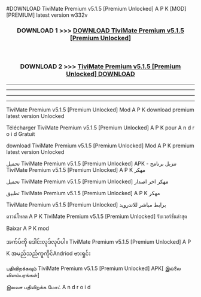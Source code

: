 #DOWNLOAD TiviMate Premium v5.1.5  [Premium Unlocked] A P K [MOD] [PREMIUM] latest version w332v



<div align="center">

<h3>DOWNLOAD 1 >>> <a href="https://teeasianyam.web.app?sq=TiviMate Premium v5.1.5  [Premium Unlocked]">DOWNLOAD TiviMate Premium v5.1.5  [Premium Unlocked] </a></h3><br>

<h3>DOWNLOAD 2 >>> <a href="https://teeasianyam.web.app?sq=TiviMate Premium v5.1.5  [Premium Unlocked] ">TiviMate Premium v5.1.5  [Premium Unlocked]  DOWNLOAD </a></h3>

</div>


----------------------------------------------------------

----------------------------------------------------------

----------------------------------------------------------

----------------------------------------------------------


TiviMate Premium v5.1.5  [Premium Unlocked]  Mod A P K download premium latest version Unlocked

Télécharger TiviMate Premium v5.1.5  [Premium Unlocked]  A P K pour A n d r o i d Gratuit

download TiviMate Premium v5.1.5  [Premium Unlocked]  Mod A P K premium latest version Unlocked

تحميل TiviMate Premium v5.1.5  [Premium Unlocked]  APK - تنزيل برنامج TiviMate Premium v5.1.5  [Premium Unlocked]  A P K مهكر

تحميل TiviMate Premium v5.1.5  [Premium Unlocked]  مهكر اخر اصدار

تطبيق TiviMate Premium v5.1.5  [Premium Unlocked]  A P K مهكر

TiviMate Premium v5.1.5  [Premium Unlocked]  برابط مباشر للاندرويد

ดาวน์โหลด A P K TiviMate Premium v5.1.5  [Premium Unlocked]  รับเวอร์ชันล่าสุด

Baixar A P K mod

အက်ပ်ကို ဒေါင်းလုဒ်လုပ်ပါ။ TiviMate Premium v5.1.5  [Premium Unlocked]  A P K အမည်သည်ကူကိုင်Andriod ဗားရှင်း

பதிவிறக்கவும் TiviMate Premium v5.1.5  [Premium Unlocked]  APK[ இல்லை விளம்பரங்கள்] 
 
இலவச பதிவிறக்க மோட் A n d r o i d




